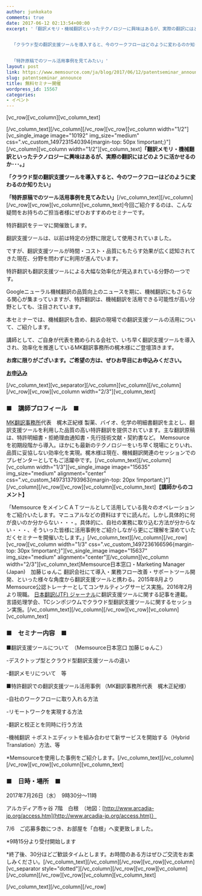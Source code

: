 ```yaml
---
author: junkokato
comments: true
date: 2017-06-12 02:13:54+00:00
excerpt: '「翻訳メモリ・機械翻訳といったテクノロジーに興味はあるが、実際の翻訳にはどのように活かせるのか･･･。」


  「クラウド型の翻訳支援ツールを導入すると、今のワークフローはどのように変わるのか知りたい」


  「特許原稿でのツール活用事例を見てみたい」'
layout: post
link: https://www.memsource.com/ja/blog/2017/06/12/patentseminar_announce/
slug: patentseminar_announce
title: 無料セミナー開催
wordpress_id: 15567
categories:
- イベント
---
```


[vc_row][vc_column][vc_column_text]




[/vc_column_text][/vc_column][/vc_row][vc_row][vc_column width="1/2"][vc_single_image image="10192" img_size="medium" css=".vc_custom_1497231540394{margin-top: 50px !important;}"][/vc_column][vc_column width="1/2"][vc_column_text]**「翻訳メモリ・機械翻訳といったテクノロジーに興味はあるが、実際の翻訳にはどのように活かせるのか･･･。」**

**「クラウド型の翻訳支援ツールを導入すると、今のワークフローはどのように変わるのか知りたい」**

**「特許原稿でのツール活用事例を見てみたい」**[/vc_column_text][/vc_column][/vc_row][vc_row][vc_column][vc_column_text]今回ご紹介するのは、こんな疑問をお持ちのご担当者様にぜひおすすめのセミナーです。

特許翻訳をテーマに開催致します。

<!-- more -->
翻訳支援ツールは、以前は特定の分野に限定して使用されていました。

ですが、翻訳支援ツールが時間・コスト・品質にもたらす効果が広く認知されてきた現在、分野を問わずに利用が進んでいます。

特許翻訳も翻訳支援ツールによる大幅な効率化が見込まれている分野の一つです。

Googleニューラル機械翻訳の品質向上のニュースを期に、機械翻訳にもさらなる関心が集まっていますが、特許翻訳は、機械翻訳を活用できる可能性が高い分野としても、注目されています。

本セミナーでは、機械翻訳も含め、翻訳の現場での翻訳支援ツールの活用について、ご紹介します。

講師として、ご自身が代表を務められる会社で、いち早く翻訳支援ツールを導入され、効率化を推進しているMK翻訳事務所の梶木様にご登壇頂きます。

**お席に限りがございます。ご希望の方は、ぜひお早目にお申込みください。**


**[お申込み](http://www.memsource.com/ja/patentseminar_application/)**


[/vc_column_text][vc_separator][/vc_column][vc_column][/vc_column][/vc_row][vc_row][vc_column width="2/3"][vc_column_text]


### ■　講師プロフィール　■


[MK翻訳事務所](https://www.mktrans.biz/)代表　梶木正紀様
製薬、バイオ、化学の明細書翻訳を主とし、翻訳支援ツールを利用した品質の高い特許翻訳を提供されています。主な翻訳原稿は、特許明細書・拒絶理由通知書・先行技術文献・契約書など。
Memsource を初期段階から導入。ほかにも最新のテクノロジーをいち早く現場にとりいれ、品質に妥協しない効率化を実現。梶木様は現在、機械翻訳関連のセッションでのプレゼンターとしてもご活躍中です。[/vc_column_text][/vc_column][vc_column width="1/3"][vc_single_image image="15635" img_size="medium" alignment="center" css=".vc_custom_1497313793963{margin-top: 20px !important;}"][/vc_column][/vc_row][vc_row][vc_column][vc_column_text]**【講師からのコメント】**

「Memsource をメインＣＡＴツールとして活用している我々のオペレーションをご紹介いたします。マニュアルなどの資料はすでに読んだ。しかし具体的に何が良いのか分からない・・・。具体的に、自社の業務に取り込む方法が分からない・・・、そういった皆様に活用事例をご紹介しながら更にご理解を深めていただくセミナーを開催いたします。」[/vc_column_text][/vc_column][/vc_row][vc_row][vc_column width="1/3" css=".vc_custom_1497236166596{margin-top: 30px !important;}"][vc_single_image image="15637" img_size="medium" alignment="center"][/vc_column][vc_column width="2/3"][vc_column_text]Memsource日本窓口・Marketing Manager (Japan)　加藤じゅんこ
翻訳会社にて導入・業務フロー改善・サポートツール開発、といった様々な角度から翻訳支援ツールと携わる。2015年8月よりMemsource公認トレーナーとしてコンサルティングサービス実施。2016年2月より現職。
[日本翻訳(JTF) ジャーナル](http://journal.jtf.jp/)に翻訳支援ツールに関する記事を連載。
言語処理学会、TCシンポジウムでクラウド型翻訳支援ツールに関するセッション実施。[/vc_column_text][/vc_column][/vc_row][vc_row][vc_column][vc_column_text]


### ■　セミナー内容　■


■翻訳支援ツールについて　（Memsource日本窓口 加藤じゅんこ）

-デスクトップ型とクラウド型翻訳支援ツールの違い

-翻訳メモリについて　等



■特許翻訳での翻訳支援ツール活用事例 （MK翻訳事務所代表　梶木正紀様）

-自社のワークフローに取り入れる方法

-リモートワークを実現する方法

-翻訳と校正とを同時に行う方法

-機械翻訳 ＋ポストエディットを組み合わせて新サービスを開始する（Hybrid Translation）方法、等

*Memsourceを使用した事例をご紹介します。[/vc_column_text][/vc_column][/vc_row][vc_row][vc_column][vc_column_text]


### ■　日時・場所　■


2017年7月26日（水）　9時30分〜11時

アルカディア市ヶ谷 7階　白根　（地図：[http://www.arcadia-jp.org/access.htm](http://www.arcadia-jp.org/access.htm)）

7/6　ご応募多数につき、お部屋を「白根」へ変更致しました。



*9時15分より受付開始します

*終了後、30分ほどご歓談タイムとします。お時間のある方はぜひご交流をお楽しみください。[/vc_column_text][/vc_column][/vc_row][vc_row][vc_column][vc_separator style="dotted"][/vc_column][/vc_row][vc_row][vc_column][/vc_column][/vc_row][vc_row][vc_column][vc_column_text]




[/vc_column_text][/vc_column][/vc_row]
